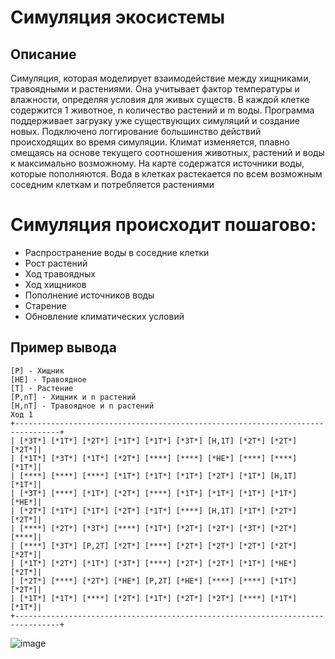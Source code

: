 # Симуляция экосистемы

## Описание
Симуляция, которая моделирует взаимодействие между хищниками, травоядными и растениями. Она учитывает фактор температуры и влажности, определяя условия для живых существ. В каждой клетке содержится 1 животное, n количество растений и m воды. 
Программа поддерживает загрузку уже существующих симуляций и создание новых. Подключено логгирование большинство действий происходящих во время симуляции. 
Климат изменяется, плавно смещаясь на основе текущего соотношения животных, растений и воды к максимально возможному.
На карте содержатся источники воды, которые пополняются. Вода в клетках растекается по всем возможным соседним клеткам и потребляется растениями

# Симуляция происходит пошагово:
- Распространение воды в соседние клетки
- Рост растений
- Ход травоядных
- Ход хищников
- Пополнение источников воды
- Старение
- Обновление климатических условий

## Пример вывода
```
[P] - Хищник
[HE] - Травоядное
[T] - Растение
[P,nT] - Хищник и n растений
[H,nT] - Травоядное и n растений
Ход 1
+--------------------------------------------------------------------------------+
| [*3T*] [*1T*] [*2T*] [*1T*] [*1T*] [*3T*] [H,1T] [*2T*] [*2T*] [*2T*]|
| [*1T*] [*3T*] [*1T*] [*2T*] [****] [****] [*HE*] [****] [****] [*1T*]|
| [****] [****] [****] [*1T*] [*1T*] [*1T*] [*2T*] [*1T*] [H,1T] [*1T*]|
| [*3T*] [****] [*1T*] [*2T*] [****] [*1T*] [*1T*] [*1T*] [*1T*] [*HE*]|
| [*2T*] [*1T*] [*1T*] [*2T*] [*1T*] [****] [H,1T] [*1T*] [*2T*] [*2T*]|
| [****] [*2T*] [*3T*] [****] [*1T*] [*2T*] [*2T*] [*3T*] [*2T*] [****]|
| [****] [*3T*] [P,2T] [*2T*] [****] [*2T*] [*2T*] [*2T*] [*2T*] [*2T*]|
| [*1T*] [*2T*] [*1T*] [*3T*] [****] [*2T*] [*2T*] [*1T*] [*HE*] [*2T*]|
| [*2T*] [****] [*2T*] [*HE*] [P,2T] [*HE*] [****] [****] [*1T*] [*2T*]|
| [*1T*] [*1T*] [****] [*2T*] [*1T*] [*2T*] [*2T*] [****] [*1T*] [*1T*]|
+--------------------------------------------------------------------------------+
```
![image](https://github.com/user-attachments/assets/084ce4a3-5f46-457e-9c8c-6fa56fc4992c)

